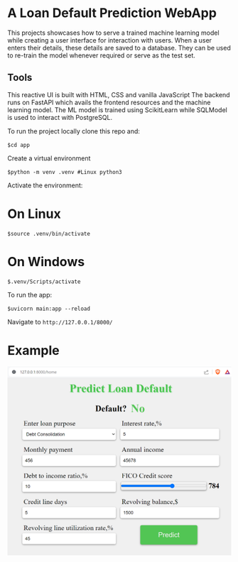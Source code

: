 # A Loan Default Prediction WebApp

This projects showcases how to serve a trained machine learning model
while creating a user interface for interaction with users. 
When a user enters their details, these details are saved to a database.
They can be used to re-train the model whenever required or serve as the
test set.

## Tools
This reactive UI is built with HTML, CSS and vanilla JavaScript
The backend runs on FastAPI which avails the frontend resources and the
machine learning model. The ML model is trained using ScikitLearn while
SQLModel is used to interact with PostgreSQL.

To run the project locally clone this repo and:
```
$cd app
```

Create a virtual environment
```
$python -m venv .venv #Linux python3
```

Activate the environment:
# On Linux
```
$source .venv/bin/activate
```
# On Windows
```
$.venv/Scripts/activate
```

To run the app:
```
$uvicorn main:app --reload
```

Navigate to ```http://127.0.0.1/8000/```

# Example
![Sample try](app/assets/loan_app_img.png)